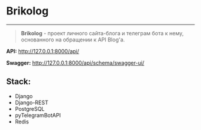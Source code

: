 # Brikolog
___
>**Brikolog** - проект личного сайта-блога и телеграм бота к нему, основанного на обращении к API Blog'a.

**API:** http://127.0.0.1:8000/api/

**Swagger:** http://127.0.0.1:8000/api/schema/swagger-ui/
## Stack:
- Django
- Django-REST
- PostgreSQL
- pyTelegramBotAPI
- Redis

